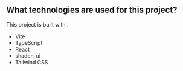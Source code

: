 
## What technologies are used for this project?

This project is built with .

- Vite
- TypeScript
- React
- shadcn-ui
- Tailwind CSS
